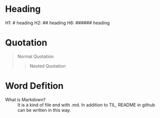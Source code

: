 # Heading
  H1: # heading
  H2: ## heading
  H6: ###### heading

# Quotation
  > Normal Quotation
  >> Nested Quotation

# Word Defition
  <dl>
    <dt>What is Markdown?</dt>
    <dd>It is a kind of file end with .md. In addition to TIL, README in github can be written in this way.</dd>
  </dl>

